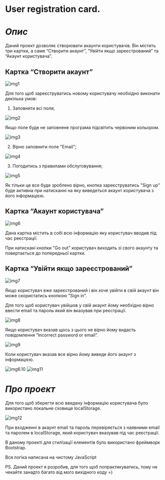 # User registration card.

# *Опис*

Даний проект дозволяє створювати акаунти користувачів. Він містить три картки, а саме “Створити акаунт”, “Увійти якщо зареєстрований” та “Акаунт користувача”.


## Картка “Створити акаунт”
![img1](./imges/screenshots/img1.1.png)

Для того щоб зареєструватись новому користувачу необхідно виконати декілька умов:  

 1. Заповнити всі поля;  
 
![img2](./imges/screenshots/img2.2.png)

Якщо поле буде не заповнене програма підсвітить червоним кольором.

![img3](./imges/screenshots/img3.3.png)

 2. Вірно заповнити поле "Email";

![img4](./imges/screenshots/img4.4.png)

 3. Погодитись з правилами обслуговування;

![img5](./imges/screenshots/img5.5.png)

Як тільки це все буде зроблено вірно, кнопка зареєструватись "Sign up" буде активна при натисканні на яку виведеться акаунт користувача з його інформацією.


## Картка “Акаунт користувача”
![img6](./imges/screenshots/img6.6.10.png)

Дана картка містить в собі всю інформацію яку користувач вводив під час реєстрації.

При натискані кнопки "Go out" користувач виходить зі свого акаунту та повертається до попередньої картки.


## Картка “Увійти якщо зареєстрований”
![img7](./imges/screenshots/img7.7.png)

Якщо користувач вже зареєстрований і він хоче увійти в свій акаунт він може скористатись кнопкою "Sign in".

Для того щоб користувач увійшов у свій акаунт йому необхідно вірно ввести email та пароль який він вказував при реєстрації.

![img8](./imges/screenshots/img8.8.png)

Якщо користувач вказав щось з цього не вірно йому видасть повідомлення “Incorrect password or email”.

![img9](./imges/screenshots/img9.9.png)

Коли користувач вказав все вірно йому виведе його акаунт з інформацією.

![img6.10](./imges/screenshots/img6.6.10.png)
![img11](./imges/screenshots/img11.11.png)


# *Про проект*

Для того щоб зберегти всю введену інформацію користувача було використано локальне сховище localStorage.

![img12](./imges/screenshots/img12.12.png)

При входженні в акаунт email та пароль перевіряється з наявними email та паролем в localStorage, який користувач вказував під час реєстрації.

В даному проекті для стилізації елементів було використано фреймворк Bootstrap.
 
Вся логіка написана на чистому JavaScript

PS. Даний проект я розробив, для того щоб попрактикуватись, тому не чекайте занадто багато від мого вихідного коду =)